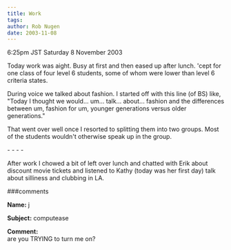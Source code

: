 ```yaml
---
title: Work
tags: 
author: Rob Nugen
date: 2003-11-08
---
```


<p class=date>6:25pm JST Saturday 8 November 2003</p>

<p>Today work was aight.  Busy at first and then eased up after
lunch.  'cept for one class of four level 6 students, some of whom
were lower than level 6 criteria states.</p>

<p>During voice we talked about fashion.  I started off with this line
(of BS) like, "Today I thought we would...  um...  talk...  about...
fashion and the differences between um, fashion for um, younger
generations versus older generations."</p>

<p>That went over well once I resorted to splitting them into two
groups.  Most of the students wouldn't otherwise speak up in the
group.</p>

<p>- - - -</p>

<p>After work I chowed a bit of left over lunch and chatted with Erik
about discount movie tickets and listened to Kathy (today was her
first day) talk about silliness and clubbing in LA.</p>


###comments

<p><b>Name:</b> j

<p><b>Subject:</b> computease

<p><b>Comment:</b>
<br>are you TRYING to turn me on?

